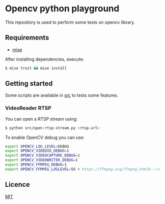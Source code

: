 # Opencv python playground

This repository is used to perform some tests on opencv library.

## Requirements

- [mise](https://mise.jdx.dev/)

After installing dependencies, execute:

```sh
$ mise trust && mise install
```

## Getting started

Some scripts are available in [src](./src) to tests some features.

### VideoReader RTSP

You can open a RTSP stream using:

```sh
$ python src/open-rtsp-stream.py <rtsp-url>
```
To enable OpenCV debug you can use:

```sh
export OPENCV_LOG_LEVEL=DEBUG
export OPENCV_VIDEOIO_DEBUG=1
export OPENCV_VIDEOCAPTURE_DEBUG=1
export OPENCV_VIDEOWRITER_DEBUG=1
export OPENCV_FFMPEG_DEBUG=1
export OPENCV_FFMPEG_LOGLEVEL=56 # https://ffmpeg.org/ffmpeg.html#:~:text=including%20debugging%20information.-,%E2%80%98trace%2C%2056%E2%80%99,-For%20example%20to
```

## Licence

[MIT](./LICENSE)